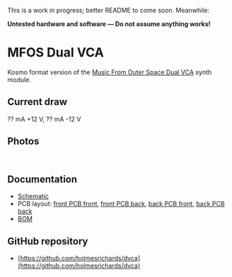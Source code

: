 This is a work in progress; better README to come soon. Meanwhile:

**Untested hardware and software — Do not assume anything works!**


# MFOS Dual VCA

Kosmo format version of the [Music From Outer Space Dual VCA](http://musicfromouterspace.com/analogsynth_new/DUALVCA/DLLVCA001.html) synth module.

## Current draw
?? mA +12 V, ?? mA -12 V


## Photos

![]()

![]()

## Documentation

* [Schematic](Docs/dualvca_schematic.pdf)
* PCB layout: [front PCB front](Docs/Layout/dualvca_FrontPCB/dualvca_FrontPCB_front.svg), [front PCB back](Docs/Layout/dualvca_FrontPCB/dualvca_FrontPCB_back.svg), [back PCB front](Docs/Layout/dualvca_BackPCB/dualvca_BackPCB_front.svg), [back PCB back](Docs/Layout/dualvca_BackPCB/dualvca_BackPCB_back.svg)
* [BOM](Docs/BOM/dualvca_bom.md)
<!-- * [Build notes](Docs/build.md) -->
<!-- * [How it works](Docs/howitworks.md) -->
<!--* [Blog post]() -->

## GitHub repository

* [https://github.com/holmesrichards/dvca](https://github.com/holmesrichards/dvca)
